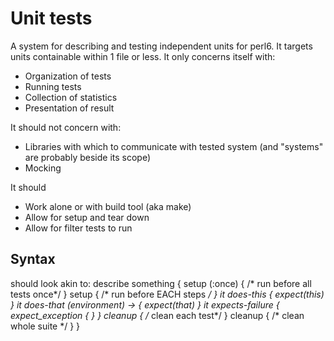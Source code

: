 # Unit tests

A system for describing and testing independent units for perl6. It
targets units containable within 1 file or less. It only concerns
itself with:
* Organization of tests
* Running tests
* Collection of statistics
* Presentation of result

It should not concern with:
* Libraries with which to communicate with tested system (and
"systems" are probably beside its scope)
* Mocking

It should
* Work alone or with build tool (aka make)
* Allow for setup and tear down
* Allow for filter tests to run

## Syntax
should look akin to:
    describe something {
        setup (:once) {
            /* run before all tests once*/
        }
        setup {
            /* run before EACH steps */
        }
        it does-this {
            expect(this)
        }
        it does-that (environment) -> {
            expect(that)
        }
        it expects-failure {
            expect_exception {
            }
        }
        cleanup {
            /* clean each test*/
        }
        cleanup {
            /* clean whole suite */
        }
    }

